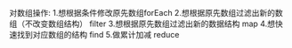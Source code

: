 对数组操作:
1.想根据条件修改原先数组forEach
2.想根据原先数组过滤出新的数组（不改变数组结构） filter
3.想根据原先数组过滤出新的数据结构  map
4.想快速找到对应数组的结构  find
5.做累计加减 reduce
